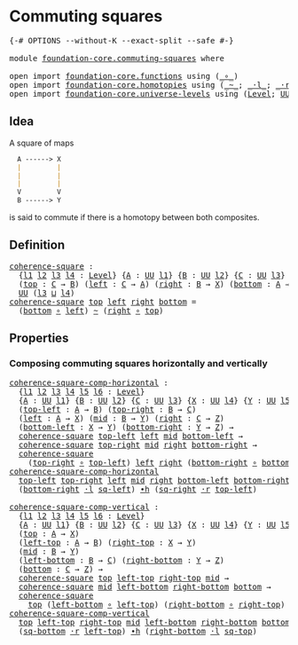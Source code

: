 # Commuting squares

<pre class="Agda"><a id="30" class="Symbol">{-#</a> <a id="34" class="Keyword">OPTIONS</a> <a id="42" class="Pragma">--without-K</a> <a id="54" class="Pragma">--exact-split</a> <a id="68" class="Pragma">--safe</a> <a id="75" class="Symbol">#-}</a>

<a id="80" class="Keyword">module</a> <a id="87" href="foundation-core.commuting-squares.html" class="Module">foundation-core.commuting-squares</a> <a id="121" class="Keyword">where</a>

<a id="128" class="Keyword">open</a> <a id="133" class="Keyword">import</a> <a id="140" href="foundation-core.functions.html" class="Module">foundation-core.functions</a> <a id="166" class="Keyword">using</a> <a id="172" class="Symbol">(</a><a id="173" href="foundation-core.functions.html#407" class="Function Operator">_∘_</a><a id="176" class="Symbol">)</a>
<a id="178" class="Keyword">open</a> <a id="183" class="Keyword">import</a> <a id="190" href="foundation-core.homotopies.html" class="Module">foundation-core.homotopies</a> <a id="217" class="Keyword">using</a> <a id="223" class="Symbol">(</a><a id="224" href="foundation-core.homotopies.html#614" class="Function Operator">_~_</a><a id="227" class="Symbol">;</a> <a id="229" href="foundation-core.homotopies.html#1864" class="Function Operator">_·l_</a><a id="233" class="Symbol">;</a> <a id="235" href="foundation-core.homotopies.html#2070" class="Function Operator">_·r_</a><a id="239" class="Symbol">;</a> <a id="241" href="foundation-core.homotopies.html#1154" class="Function Operator">_∙h_</a><a id="245" class="Symbol">)</a>
<a id="247" class="Keyword">open</a> <a id="252" class="Keyword">import</a> <a id="259" href="foundation-core.universe-levels.html" class="Module">foundation-core.universe-levels</a> <a id="291" class="Keyword">using</a> <a id="297" class="Symbol">(</a><a id="298" href="Agda.Primitive.html#597" class="Postulate">Level</a><a id="303" class="Symbol">;</a> <a id="305" href="foundation-core.universe-levels.html#222" class="Primitive">UU</a><a id="307" class="Symbol">;</a> <a id="309" href="Agda.Primitive.html#810" class="Primitive Operator">_⊔_</a><a id="312" class="Symbol">)</a>
</pre>
## Idea

A square of maps

```md
  A ------> X
  |         |
  |         |
  |         |
  V         V
  B ------> Y
```

is said to commute if there is a homotopy between both composites.

## Definition

<pre class="Agda"><a id="coherence-square"></a><a id="532" href="foundation-core.commuting-squares.html#532" class="Function">coherence-square</a> <a id="549" class="Symbol">:</a>
  <a id="553" class="Symbol">{</a><a id="554" href="foundation-core.commuting-squares.html#554" class="Bound">l1</a> <a id="557" href="foundation-core.commuting-squares.html#557" class="Bound">l2</a> <a id="560" href="foundation-core.commuting-squares.html#560" class="Bound">l3</a> <a id="563" href="foundation-core.commuting-squares.html#563" class="Bound">l4</a> <a id="566" class="Symbol">:</a> <a id="568" href="Agda.Primitive.html#597" class="Postulate">Level</a><a id="573" class="Symbol">}</a> <a id="575" class="Symbol">{</a><a id="576" href="foundation-core.commuting-squares.html#576" class="Bound">A</a> <a id="578" class="Symbol">:</a> <a id="580" href="foundation-core.universe-levels.html#222" class="Primitive">UU</a> <a id="583" href="foundation-core.commuting-squares.html#554" class="Bound">l1</a><a id="585" class="Symbol">}</a> <a id="587" class="Symbol">{</a><a id="588" href="foundation-core.commuting-squares.html#588" class="Bound">B</a> <a id="590" class="Symbol">:</a> <a id="592" href="foundation-core.universe-levels.html#222" class="Primitive">UU</a> <a id="595" href="foundation-core.commuting-squares.html#557" class="Bound">l2</a><a id="597" class="Symbol">}</a> <a id="599" class="Symbol">{</a><a id="600" href="foundation-core.commuting-squares.html#600" class="Bound">C</a> <a id="602" class="Symbol">:</a> <a id="604" href="foundation-core.universe-levels.html#222" class="Primitive">UU</a> <a id="607" href="foundation-core.commuting-squares.html#560" class="Bound">l3</a><a id="609" class="Symbol">}</a> <a id="611" class="Symbol">{</a><a id="612" href="foundation-core.commuting-squares.html#612" class="Bound">X</a> <a id="614" class="Symbol">:</a> <a id="616" href="foundation-core.universe-levels.html#222" class="Primitive">UU</a> <a id="619" href="foundation-core.commuting-squares.html#563" class="Bound">l4</a><a id="621" class="Symbol">}</a>
  <a id="625" class="Symbol">(</a><a id="626" href="foundation-core.commuting-squares.html#626" class="Bound">top</a> <a id="630" class="Symbol">:</a> <a id="632" href="foundation-core.commuting-squares.html#600" class="Bound">C</a> <a id="634" class="Symbol">→</a> <a id="636" href="foundation-core.commuting-squares.html#588" class="Bound">B</a><a id="637" class="Symbol">)</a> <a id="639" class="Symbol">(</a><a id="640" href="foundation-core.commuting-squares.html#640" class="Bound">left</a> <a id="645" class="Symbol">:</a> <a id="647" href="foundation-core.commuting-squares.html#600" class="Bound">C</a> <a id="649" class="Symbol">→</a> <a id="651" href="foundation-core.commuting-squares.html#576" class="Bound">A</a><a id="652" class="Symbol">)</a> <a id="654" class="Symbol">(</a><a id="655" href="foundation-core.commuting-squares.html#655" class="Bound">right</a> <a id="661" class="Symbol">:</a> <a id="663" href="foundation-core.commuting-squares.html#588" class="Bound">B</a> <a id="665" class="Symbol">→</a> <a id="667" href="foundation-core.commuting-squares.html#612" class="Bound">X</a><a id="668" class="Symbol">)</a> <a id="670" class="Symbol">(</a><a id="671" href="foundation-core.commuting-squares.html#671" class="Bound">bottom</a> <a id="678" class="Symbol">:</a> <a id="680" href="foundation-core.commuting-squares.html#576" class="Bound">A</a> <a id="682" class="Symbol">→</a> <a id="684" href="foundation-core.commuting-squares.html#612" class="Bound">X</a><a id="685" class="Symbol">)</a> <a id="687" class="Symbol">→</a>
  <a id="691" href="foundation-core.universe-levels.html#222" class="Primitive">UU</a> <a id="694" class="Symbol">(</a><a id="695" href="foundation-core.commuting-squares.html#560" class="Bound">l3</a> <a id="698" href="Agda.Primitive.html#810" class="Primitive Operator">⊔</a> <a id="700" href="foundation-core.commuting-squares.html#563" class="Bound">l4</a><a id="702" class="Symbol">)</a>
<a id="704" href="foundation-core.commuting-squares.html#532" class="Function">coherence-square</a> <a id="721" href="foundation-core.commuting-squares.html#721" class="Bound">top</a> <a id="725" href="foundation-core.commuting-squares.html#725" class="Bound">left</a> <a id="730" href="foundation-core.commuting-squares.html#730" class="Bound">right</a> <a id="736" href="foundation-core.commuting-squares.html#736" class="Bound">bottom</a> <a id="743" class="Symbol">=</a>
  <a id="747" class="Symbol">(</a><a id="748" href="foundation-core.commuting-squares.html#736" class="Bound">bottom</a> <a id="755" href="foundation-core.functions.html#407" class="Function Operator">∘</a> <a id="757" href="foundation-core.commuting-squares.html#725" class="Bound">left</a><a id="761" class="Symbol">)</a> <a id="763" href="foundation-core.homotopies.html#614" class="Function Operator">~</a> <a id="765" class="Symbol">(</a><a id="766" href="foundation-core.commuting-squares.html#730" class="Bound">right</a> <a id="772" href="foundation-core.functions.html#407" class="Function Operator">∘</a> <a id="774" href="foundation-core.commuting-squares.html#721" class="Bound">top</a><a id="777" class="Symbol">)</a>
</pre>
## Properties

### Composing commuting squares horizontally and vertically

<pre class="Agda"><a id="coherence-square-comp-horizontal"></a><a id="868" href="foundation-core.commuting-squares.html#868" class="Function">coherence-square-comp-horizontal</a> <a id="901" class="Symbol">:</a>
  <a id="905" class="Symbol">{</a><a id="906" href="foundation-core.commuting-squares.html#906" class="Bound">l1</a> <a id="909" href="foundation-core.commuting-squares.html#909" class="Bound">l2</a> <a id="912" href="foundation-core.commuting-squares.html#912" class="Bound">l3</a> <a id="915" href="foundation-core.commuting-squares.html#915" class="Bound">l4</a> <a id="918" href="foundation-core.commuting-squares.html#918" class="Bound">l5</a> <a id="921" href="foundation-core.commuting-squares.html#921" class="Bound">l6</a> <a id="924" class="Symbol">:</a> <a id="926" href="Agda.Primitive.html#597" class="Postulate">Level</a><a id="931" class="Symbol">}</a>
  <a id="935" class="Symbol">{</a><a id="936" href="foundation-core.commuting-squares.html#936" class="Bound">A</a> <a id="938" class="Symbol">:</a> <a id="940" href="foundation-core.universe-levels.html#222" class="Primitive">UU</a> <a id="943" href="foundation-core.commuting-squares.html#906" class="Bound">l1</a><a id="945" class="Symbol">}</a> <a id="947" class="Symbol">{</a><a id="948" href="foundation-core.commuting-squares.html#948" class="Bound">B</a> <a id="950" class="Symbol">:</a> <a id="952" href="foundation-core.universe-levels.html#222" class="Primitive">UU</a> <a id="955" href="foundation-core.commuting-squares.html#909" class="Bound">l2</a><a id="957" class="Symbol">}</a> <a id="959" class="Symbol">{</a><a id="960" href="foundation-core.commuting-squares.html#960" class="Bound">C</a> <a id="962" class="Symbol">:</a> <a id="964" href="foundation-core.universe-levels.html#222" class="Primitive">UU</a> <a id="967" href="foundation-core.commuting-squares.html#912" class="Bound">l3</a><a id="969" class="Symbol">}</a> <a id="971" class="Symbol">{</a><a id="972" href="foundation-core.commuting-squares.html#972" class="Bound">X</a> <a id="974" class="Symbol">:</a> <a id="976" href="foundation-core.universe-levels.html#222" class="Primitive">UU</a> <a id="979" href="foundation-core.commuting-squares.html#915" class="Bound">l4</a><a id="981" class="Symbol">}</a> <a id="983" class="Symbol">{</a><a id="984" href="foundation-core.commuting-squares.html#984" class="Bound">Y</a> <a id="986" class="Symbol">:</a> <a id="988" href="foundation-core.universe-levels.html#222" class="Primitive">UU</a> <a id="991" href="foundation-core.commuting-squares.html#918" class="Bound">l5</a><a id="993" class="Symbol">}</a> <a id="995" class="Symbol">{</a><a id="996" href="foundation-core.commuting-squares.html#996" class="Bound">Z</a> <a id="998" class="Symbol">:</a> <a id="1000" href="foundation-core.universe-levels.html#222" class="Primitive">UU</a> <a id="1003" href="foundation-core.commuting-squares.html#921" class="Bound">l6</a><a id="1005" class="Symbol">}</a>
  <a id="1009" class="Symbol">(</a><a id="1010" href="foundation-core.commuting-squares.html#1010" class="Bound">top-left</a> <a id="1019" class="Symbol">:</a> <a id="1021" href="foundation-core.commuting-squares.html#936" class="Bound">A</a> <a id="1023" class="Symbol">→</a> <a id="1025" href="foundation-core.commuting-squares.html#948" class="Bound">B</a><a id="1026" class="Symbol">)</a> <a id="1028" class="Symbol">(</a><a id="1029" href="foundation-core.commuting-squares.html#1029" class="Bound">top-right</a> <a id="1039" class="Symbol">:</a> <a id="1041" href="foundation-core.commuting-squares.html#948" class="Bound">B</a> <a id="1043" class="Symbol">→</a> <a id="1045" href="foundation-core.commuting-squares.html#960" class="Bound">C</a><a id="1046" class="Symbol">)</a>
  <a id="1050" class="Symbol">(</a><a id="1051" href="foundation-core.commuting-squares.html#1051" class="Bound">left</a> <a id="1056" class="Symbol">:</a> <a id="1058" href="foundation-core.commuting-squares.html#936" class="Bound">A</a> <a id="1060" class="Symbol">→</a> <a id="1062" href="foundation-core.commuting-squares.html#972" class="Bound">X</a><a id="1063" class="Symbol">)</a> <a id="1065" class="Symbol">(</a><a id="1066" href="foundation-core.commuting-squares.html#1066" class="Bound">mid</a> <a id="1070" class="Symbol">:</a> <a id="1072" href="foundation-core.commuting-squares.html#948" class="Bound">B</a> <a id="1074" class="Symbol">→</a> <a id="1076" href="foundation-core.commuting-squares.html#984" class="Bound">Y</a><a id="1077" class="Symbol">)</a> <a id="1079" class="Symbol">(</a><a id="1080" href="foundation-core.commuting-squares.html#1080" class="Bound">right</a> <a id="1086" class="Symbol">:</a> <a id="1088" href="foundation-core.commuting-squares.html#960" class="Bound">C</a> <a id="1090" class="Symbol">→</a> <a id="1092" href="foundation-core.commuting-squares.html#996" class="Bound">Z</a><a id="1093" class="Symbol">)</a>
  <a id="1097" class="Symbol">(</a><a id="1098" href="foundation-core.commuting-squares.html#1098" class="Bound">bottom-left</a> <a id="1110" class="Symbol">:</a> <a id="1112" href="foundation-core.commuting-squares.html#972" class="Bound">X</a> <a id="1114" class="Symbol">→</a> <a id="1116" href="foundation-core.commuting-squares.html#984" class="Bound">Y</a><a id="1117" class="Symbol">)</a> <a id="1119" class="Symbol">(</a><a id="1120" href="foundation-core.commuting-squares.html#1120" class="Bound">bottom-right</a> <a id="1133" class="Symbol">:</a> <a id="1135" href="foundation-core.commuting-squares.html#984" class="Bound">Y</a> <a id="1137" class="Symbol">→</a> <a id="1139" href="foundation-core.commuting-squares.html#996" class="Bound">Z</a><a id="1140" class="Symbol">)</a> <a id="1142" class="Symbol">→</a>
  <a id="1146" href="foundation-core.commuting-squares.html#532" class="Function">coherence-square</a> <a id="1163" href="foundation-core.commuting-squares.html#1010" class="Bound">top-left</a> <a id="1172" href="foundation-core.commuting-squares.html#1051" class="Bound">left</a> <a id="1177" href="foundation-core.commuting-squares.html#1066" class="Bound">mid</a> <a id="1181" href="foundation-core.commuting-squares.html#1098" class="Bound">bottom-left</a> <a id="1193" class="Symbol">→</a>
  <a id="1197" href="foundation-core.commuting-squares.html#532" class="Function">coherence-square</a> <a id="1214" href="foundation-core.commuting-squares.html#1029" class="Bound">top-right</a> <a id="1224" href="foundation-core.commuting-squares.html#1066" class="Bound">mid</a> <a id="1228" href="foundation-core.commuting-squares.html#1080" class="Bound">right</a> <a id="1234" href="foundation-core.commuting-squares.html#1120" class="Bound">bottom-right</a> <a id="1247" class="Symbol">→</a>
  <a id="1251" href="foundation-core.commuting-squares.html#532" class="Function">coherence-square</a>
    <a id="1272" class="Symbol">(</a><a id="1273" href="foundation-core.commuting-squares.html#1029" class="Bound">top-right</a> <a id="1283" href="foundation-core.functions.html#407" class="Function Operator">∘</a> <a id="1285" href="foundation-core.commuting-squares.html#1010" class="Bound">top-left</a><a id="1293" class="Symbol">)</a> <a id="1295" href="foundation-core.commuting-squares.html#1051" class="Bound">left</a> <a id="1300" href="foundation-core.commuting-squares.html#1080" class="Bound">right</a> <a id="1306" class="Symbol">(</a><a id="1307" href="foundation-core.commuting-squares.html#1120" class="Bound">bottom-right</a> <a id="1320" href="foundation-core.functions.html#407" class="Function Operator">∘</a> <a id="1322" href="foundation-core.commuting-squares.html#1098" class="Bound">bottom-left</a><a id="1333" class="Symbol">)</a>
<a id="1335" href="foundation-core.commuting-squares.html#868" class="Function">coherence-square-comp-horizontal</a>
  <a id="1370" href="foundation-core.commuting-squares.html#1370" class="Bound">top-left</a> <a id="1379" href="foundation-core.commuting-squares.html#1379" class="Bound">top-right</a> <a id="1389" href="foundation-core.commuting-squares.html#1389" class="Bound">left</a> <a id="1394" href="foundation-core.commuting-squares.html#1394" class="Bound">mid</a> <a id="1398" href="foundation-core.commuting-squares.html#1398" class="Bound">right</a> <a id="1404" href="foundation-core.commuting-squares.html#1404" class="Bound">bottom-left</a> <a id="1416" href="foundation-core.commuting-squares.html#1416" class="Bound">bottom-right</a> <a id="1429" href="foundation-core.commuting-squares.html#1429" class="Bound">sq-left</a> <a id="1437" href="foundation-core.commuting-squares.html#1437" class="Bound">sq-right</a> <a id="1446" class="Symbol">=</a>
  <a id="1450" class="Symbol">(</a><a id="1451" href="foundation-core.commuting-squares.html#1416" class="Bound">bottom-right</a> <a id="1464" href="foundation-core.homotopies.html#1864" class="Function Operator">·l</a> <a id="1467" href="foundation-core.commuting-squares.html#1429" class="Bound">sq-left</a><a id="1474" class="Symbol">)</a> <a id="1476" href="foundation-core.homotopies.html#1154" class="Function Operator">∙h</a> <a id="1479" class="Symbol">(</a><a id="1480" href="foundation-core.commuting-squares.html#1437" class="Bound">sq-right</a> <a id="1489" href="foundation-core.homotopies.html#2070" class="Function Operator">·r</a> <a id="1492" href="foundation-core.commuting-squares.html#1370" class="Bound">top-left</a><a id="1500" class="Symbol">)</a>

<a id="coherence-square-comp-vertical"></a><a id="1503" href="foundation-core.commuting-squares.html#1503" class="Function">coherence-square-comp-vertical</a> <a id="1534" class="Symbol">:</a>
  <a id="1538" class="Symbol">{</a><a id="1539" href="foundation-core.commuting-squares.html#1539" class="Bound">l1</a> <a id="1542" href="foundation-core.commuting-squares.html#1542" class="Bound">l2</a> <a id="1545" href="foundation-core.commuting-squares.html#1545" class="Bound">l3</a> <a id="1548" href="foundation-core.commuting-squares.html#1548" class="Bound">l4</a> <a id="1551" href="foundation-core.commuting-squares.html#1551" class="Bound">l5</a> <a id="1554" href="foundation-core.commuting-squares.html#1554" class="Bound">l6</a> <a id="1557" class="Symbol">:</a> <a id="1559" href="Agda.Primitive.html#597" class="Postulate">Level</a><a id="1564" class="Symbol">}</a>
  <a id="1568" class="Symbol">{</a><a id="1569" href="foundation-core.commuting-squares.html#1569" class="Bound">A</a> <a id="1571" class="Symbol">:</a> <a id="1573" href="foundation-core.universe-levels.html#222" class="Primitive">UU</a> <a id="1576" href="foundation-core.commuting-squares.html#1539" class="Bound">l1</a><a id="1578" class="Symbol">}</a> <a id="1580" class="Symbol">{</a><a id="1581" href="foundation-core.commuting-squares.html#1581" class="Bound">B</a> <a id="1583" class="Symbol">:</a> <a id="1585" href="foundation-core.universe-levels.html#222" class="Primitive">UU</a> <a id="1588" href="foundation-core.commuting-squares.html#1542" class="Bound">l2</a><a id="1590" class="Symbol">}</a> <a id="1592" class="Symbol">{</a><a id="1593" href="foundation-core.commuting-squares.html#1593" class="Bound">C</a> <a id="1595" class="Symbol">:</a> <a id="1597" href="foundation-core.universe-levels.html#222" class="Primitive">UU</a> <a id="1600" href="foundation-core.commuting-squares.html#1545" class="Bound">l3</a><a id="1602" class="Symbol">}</a> <a id="1604" class="Symbol">{</a><a id="1605" href="foundation-core.commuting-squares.html#1605" class="Bound">X</a> <a id="1607" class="Symbol">:</a> <a id="1609" href="foundation-core.universe-levels.html#222" class="Primitive">UU</a> <a id="1612" href="foundation-core.commuting-squares.html#1548" class="Bound">l4</a><a id="1614" class="Symbol">}</a> <a id="1616" class="Symbol">{</a><a id="1617" href="foundation-core.commuting-squares.html#1617" class="Bound">Y</a> <a id="1619" class="Symbol">:</a> <a id="1621" href="foundation-core.universe-levels.html#222" class="Primitive">UU</a> <a id="1624" href="foundation-core.commuting-squares.html#1551" class="Bound">l5</a><a id="1626" class="Symbol">}</a> <a id="1628" class="Symbol">{</a><a id="1629" href="foundation-core.commuting-squares.html#1629" class="Bound">Z</a> <a id="1631" class="Symbol">:</a> <a id="1633" href="foundation-core.universe-levels.html#222" class="Primitive">UU</a> <a id="1636" href="foundation-core.commuting-squares.html#1554" class="Bound">l6</a><a id="1638" class="Symbol">}</a>
  <a id="1642" class="Symbol">(</a><a id="1643" href="foundation-core.commuting-squares.html#1643" class="Bound">top</a> <a id="1647" class="Symbol">:</a> <a id="1649" href="foundation-core.commuting-squares.html#1569" class="Bound">A</a> <a id="1651" class="Symbol">→</a> <a id="1653" href="foundation-core.commuting-squares.html#1605" class="Bound">X</a><a id="1654" class="Symbol">)</a>
  <a id="1658" class="Symbol">(</a><a id="1659" href="foundation-core.commuting-squares.html#1659" class="Bound">left-top</a> <a id="1668" class="Symbol">:</a> <a id="1670" href="foundation-core.commuting-squares.html#1569" class="Bound">A</a> <a id="1672" class="Symbol">→</a> <a id="1674" href="foundation-core.commuting-squares.html#1581" class="Bound">B</a><a id="1675" class="Symbol">)</a> <a id="1677" class="Symbol">(</a><a id="1678" href="foundation-core.commuting-squares.html#1678" class="Bound">right-top</a> <a id="1688" class="Symbol">:</a> <a id="1690" href="foundation-core.commuting-squares.html#1605" class="Bound">X</a> <a id="1692" class="Symbol">→</a> <a id="1694" href="foundation-core.commuting-squares.html#1617" class="Bound">Y</a><a id="1695" class="Symbol">)</a>
  <a id="1699" class="Symbol">(</a><a id="1700" href="foundation-core.commuting-squares.html#1700" class="Bound">mid</a> <a id="1704" class="Symbol">:</a> <a id="1706" href="foundation-core.commuting-squares.html#1581" class="Bound">B</a> <a id="1708" class="Symbol">→</a> <a id="1710" href="foundation-core.commuting-squares.html#1617" class="Bound">Y</a><a id="1711" class="Symbol">)</a>
  <a id="1715" class="Symbol">(</a><a id="1716" href="foundation-core.commuting-squares.html#1716" class="Bound">left-bottom</a> <a id="1728" class="Symbol">:</a> <a id="1730" href="foundation-core.commuting-squares.html#1581" class="Bound">B</a> <a id="1732" class="Symbol">→</a> <a id="1734" href="foundation-core.commuting-squares.html#1593" class="Bound">C</a><a id="1735" class="Symbol">)</a> <a id="1737" class="Symbol">(</a><a id="1738" href="foundation-core.commuting-squares.html#1738" class="Bound">right-bottom</a> <a id="1751" class="Symbol">:</a> <a id="1753" href="foundation-core.commuting-squares.html#1617" class="Bound">Y</a> <a id="1755" class="Symbol">→</a> <a id="1757" href="foundation-core.commuting-squares.html#1629" class="Bound">Z</a><a id="1758" class="Symbol">)</a>
  <a id="1762" class="Symbol">(</a><a id="1763" href="foundation-core.commuting-squares.html#1763" class="Bound">bottom</a> <a id="1770" class="Symbol">:</a> <a id="1772" href="foundation-core.commuting-squares.html#1593" class="Bound">C</a> <a id="1774" class="Symbol">→</a> <a id="1776" href="foundation-core.commuting-squares.html#1629" class="Bound">Z</a><a id="1777" class="Symbol">)</a> <a id="1779" class="Symbol">→</a>
  <a id="1783" href="foundation-core.commuting-squares.html#532" class="Function">coherence-square</a> <a id="1800" href="foundation-core.commuting-squares.html#1643" class="Bound">top</a> <a id="1804" href="foundation-core.commuting-squares.html#1659" class="Bound">left-top</a> <a id="1813" href="foundation-core.commuting-squares.html#1678" class="Bound">right-top</a> <a id="1823" href="foundation-core.commuting-squares.html#1700" class="Bound">mid</a> <a id="1827" class="Symbol">→</a>
  <a id="1831" href="foundation-core.commuting-squares.html#532" class="Function">coherence-square</a> <a id="1848" href="foundation-core.commuting-squares.html#1700" class="Bound">mid</a> <a id="1852" href="foundation-core.commuting-squares.html#1716" class="Bound">left-bottom</a> <a id="1864" href="foundation-core.commuting-squares.html#1738" class="Bound">right-bottom</a> <a id="1877" href="foundation-core.commuting-squares.html#1763" class="Bound">bottom</a> <a id="1884" class="Symbol">→</a>
  <a id="1888" href="foundation-core.commuting-squares.html#532" class="Function">coherence-square</a>
    <a id="1909" href="foundation-core.commuting-squares.html#1643" class="Bound">top</a> <a id="1913" class="Symbol">(</a><a id="1914" href="foundation-core.commuting-squares.html#1716" class="Bound">left-bottom</a> <a id="1926" href="foundation-core.functions.html#407" class="Function Operator">∘</a> <a id="1928" href="foundation-core.commuting-squares.html#1659" class="Bound">left-top</a><a id="1936" class="Symbol">)</a> <a id="1938" class="Symbol">(</a><a id="1939" href="foundation-core.commuting-squares.html#1738" class="Bound">right-bottom</a> <a id="1952" href="foundation-core.functions.html#407" class="Function Operator">∘</a> <a id="1954" href="foundation-core.commuting-squares.html#1678" class="Bound">right-top</a><a id="1963" class="Symbol">)</a> <a id="1965" href="foundation-core.commuting-squares.html#1763" class="Bound">bottom</a>
<a id="1972" href="foundation-core.commuting-squares.html#1503" class="Function">coherence-square-comp-vertical</a>
  <a id="2005" href="foundation-core.commuting-squares.html#2005" class="Bound">top</a> <a id="2009" href="foundation-core.commuting-squares.html#2009" class="Bound">left-top</a> <a id="2018" href="foundation-core.commuting-squares.html#2018" class="Bound">right-top</a> <a id="2028" href="foundation-core.commuting-squares.html#2028" class="Bound">mid</a> <a id="2032" href="foundation-core.commuting-squares.html#2032" class="Bound">left-bottom</a> <a id="2044" href="foundation-core.commuting-squares.html#2044" class="Bound">right-bottom</a> <a id="2057" href="foundation-core.commuting-squares.html#2057" class="Bound">bottom</a> <a id="2064" href="foundation-core.commuting-squares.html#2064" class="Bound">sq-top</a> <a id="2071" href="foundation-core.commuting-squares.html#2071" class="Bound">sq-bottom</a> <a id="2081" class="Symbol">=</a>
  <a id="2085" class="Symbol">(</a><a id="2086" href="foundation-core.commuting-squares.html#2071" class="Bound">sq-bottom</a> <a id="2096" href="foundation-core.homotopies.html#2070" class="Function Operator">·r</a> <a id="2099" href="foundation-core.commuting-squares.html#2009" class="Bound">left-top</a><a id="2107" class="Symbol">)</a> <a id="2109" href="foundation-core.homotopies.html#1154" class="Function Operator">∙h</a> <a id="2112" class="Symbol">(</a><a id="2113" href="foundation-core.commuting-squares.html#2044" class="Bound">right-bottom</a> <a id="2126" href="foundation-core.homotopies.html#1864" class="Function Operator">·l</a> <a id="2129" href="foundation-core.commuting-squares.html#2064" class="Bound">sq-top</a><a id="2135" class="Symbol">)</a>
</pre>